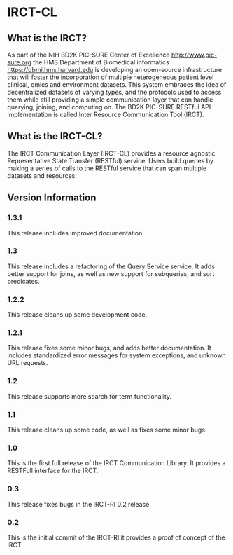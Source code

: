 # IRCT-CL

## What is the IRCT?
As part of the NIH BD2K PIC-SURE Center of Excellence http://www.pic-sure.org the HMS Department of Biomedical informatics https://dbmi.hms.harvard.edu is developing an open-source infrastructure that will foster the incorporation of multiple heterogeneous patient level clinical, omics and environment datasets. This system embraces the idea of decentralized datasets of varying types, and the protocols used to access them while still providing a simple communication layer that can handle querying, joining, and computing on. The BD2K PIC-SURE RESTful API implementation is called Inter Resource Communication Tool (IRCT).

## What is the IRCT-CL?
The IRCT Communication Layer (IRCT-CL) provides a resource agnostic Representative State Transfer (RESTful) service. Users build queries by making a series of calls to the RESTful service that can span multiple datasets and resources.

## Version Information

### 1.3.1
This release includes improved documentation.

### 1.3
This release includes a refactoring of the Query Service service. It adds better support for joins, as well as new support for subqueries, and sort predicates.

### 1.2.2
This release cleans up some development code.

### 1.2.1
This release fixes some minor bugs, and adds better documentation. It includes standardized error messages for system exceptions, and unknown URL requests.

### 1.2
This release supports more search for term functionality.

### 1.1
This release cleans up some code, as well as fixes some minor bugs.

### 1.0
This is the first full release of the IRCT Communication Library. It provides a RESTFull interface for the IRCT.

### 0.3
This release fixes bugs in the IRCT-RI 0.2 release

### 0.2
This is the initial commit of the IRCT-RI it provides a proof of concept of the IRCT.
